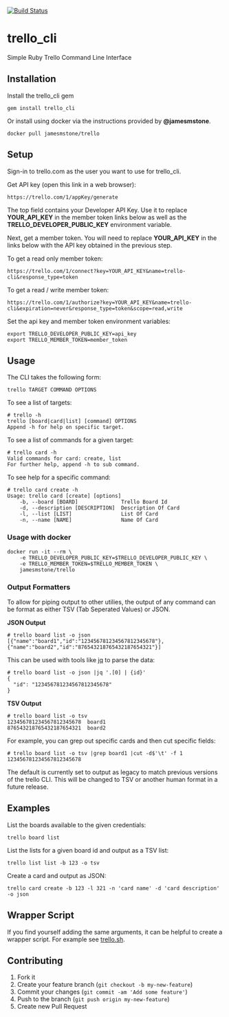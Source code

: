 [![Build Status](https://secure.travis-ci.org/weavenet/trello_cli.png)](http://travis-ci.org/weavenet/trello_cli)

# trello_cli

Simple Ruby Trello Command Line Interface

## Installation

Install the trello_cli gem

    gem install trello_cli

Or install using docker via the instructions provided by **@jamesmstone**.

    docker pull jamesmstone/trello

## Setup

Sign-in to trello.com as the user you want to use for trello_cli.

Get API key (open this link in a web browser):

    https://trello.com/1/appKey/generate

The top field contains your Developer API Key.  Use it to replace **YOUR_API_KEY** in the member token links below as well as the **TRELLO_DEVELOPER_PUBLIC_KEY** environment variable.

Next, get a member token. You will need to replace **YOUR_API_KEY** in the links below with the API key obtained in the previous step.

To get a read only member token:

    https://trello.com/1/connect?key=YOUR_API_KEY&name=trello-cli&response_type=token

To get a read / write member token:

    https://trello.com/1/authorize?key=YOUR_API_KEY&name=trello-cli&expiration=never&response_type=token&scope=read,write

Set the api key and member token environment variables:

    export TRELLO_DEVELOPER_PUBLIC_KEY=api_key
    export TRELLO_MEMBER_TOKEN=member_token

## Usage

The CLI takes the following form:

    trello TARGET COMMAND OPTIONS

To see a list of targets:

    # trello -h
    trello [board|card|list] [command] OPTIONS
    Append -h for help on specific target.

To see a list of commands for a given target:

    # trello card -h
    Valid commands for card: create, list
    For further help, append -h to sub command.

To see help for a specific command:

    # trello card create -h
    Usage: trello card [create] [options]
        -b, --board [BOARD]              Trello Board Id
        -d, --description [DESCRIPTION]  Description Of Card
        -l, --list [LIST]                List Of Card
        -n, --name [NAME]                Name Of Card

### Usage with docker

    docker run -it --rm \
        -e TRELLO_DEVELOPER_PUBLIC_KEY=$TRELLO_DEVELOPER_PUBLIC_KEY \
        -e TRELLO_MEMBER_TOKEN=$TRELLO_MEMBER_TOKEN \
        jamesmstone/trello

### Output Formatters

To allow for piping output to other utilies, the output of any command can
be format as either TSV (Tab Seperated Values) or JSON.

**JSON Output**

```
# trello board list -o json
[{"name":"board1","id":"123456781234567812345678"},{"name":"board2","id":"876543218765432187654321"}]
```

This can be used with tools like [jq](http://stedolan.github.io/jq/) to parse the data:

```
# trello board list -o json |jq '.[0] | {id}'
{
  "id": "123456781234567812345678"
}
```

**TSV Output**

```
# trello board list -o tsv
123456781234567812345678  board1
876543218765432187654321  board2
```

For example, you can grep out specific cards and then cut specific fields:

```
# trello board list -o tsv |grep board1 |cut -d$'\t' -f 1
123456781234567812345678
```

The default is currently set to output as legacy to match previous versions
of the trello CLI. This will be changed to TSV or another human format in a
future release.

## Examples

List the boards available to the given credentials:

    trello board list

List the lists for a given board id and output as a TSV list:

    trello list list -b 123 -o tsv

Create a card and output as JSON:

    trello card create -b 123 -l 321 -n 'card name' -d 'card description' -o json

## Wrapper Script

If you find yourself adding the same arguments, it can be helpful to create a
wrapper script. For example see [trello.sh](https://gist.github.com/brettweavnet/af002bde11adc8fb7b31).

## Contributing

1. Fork it
2. Create your feature branch (`git checkout -b my-new-feature`)
3. Commit your changes (`git commit -am 'Add some feature'`)
4. Push to the branch (`git push origin my-new-feature`)
5. Create new Pull Request
